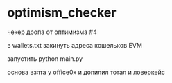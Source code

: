 # optimism_checker
чекер дропа от оптимизма #4  

в wallets.txt закинуть адреса кошельков EVM

запустить python main.py

основа взята у office0x и допилил тотал и ловеркейс
